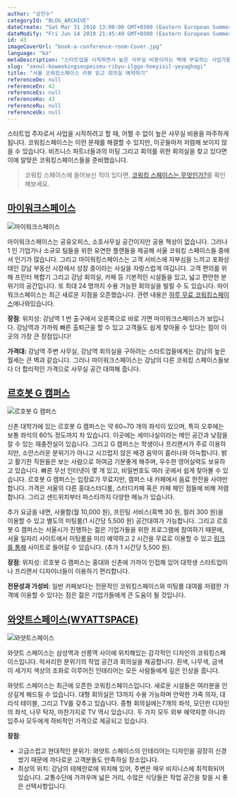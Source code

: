 ```yaml
---
author: "상진수"
categoryId: "BLOG_ARCHIVE"
dateCreate: "Sat Mar 31 2018 13:00:00 GMT+0300 (Eastern European Summer Time)"
dateModify: "Fri Jun 14 2019 21:45:49 GMT+0300 (Eastern European Summer Time)"
id: 43
imageCoverUrl: "book-a-conference-room-Cover.jpg"
language: "ko"
metaDescription: "스타트업을 시작하면서 높은 사무실 비용이라는 벽에 부딪히는 사업가들을 위한 코워킹 스페이스 리뷰를 정리했습니다. 1인 기업가나 소규모 팀들을 위한 소호사무실, 저렴한 가격의 코워킹 스페이스, 감각적인 디자인의 공유사무실까지 공유 공간의 정보를 확인해보세요."
slug: "seoul-koweokingseupeiseu-ribyu-ilggo-hoeyisil-yeyaghagi"
title: "서울 코워킹스페이스 리뷰 읽고 회의실 예약하기"
referenceDe: null
referenceEn: 42
referenceEs: null
referenceKo: 43
referenceRu: null
referenceUk: null
---
```


스타트업 주자로서 사업을 시작하려고 할 때, 어쩔 수 없이 높은 사무실 비용을 마주하게 됩니다. 코워킹스페이스는 이런 문제를 해결할 수 있지만, 이곳들마저 저렴해 보이지 않을 수 있습니다. 비즈니스 파트너들과의 미팅 그리고 회의를 위한 회의실을 찾고 있다면 이에 알맞은 코워킹스페이스들을 준비했습니다.

> 코워킹 스페이스에 들어보신 적이 있다면, [코워킹 스페이스는 무엇인가?](https://andcards.com/ko/blog/archive/koweoking-seupeiseuneun-mueosinga)를 확인해보세요.

## [마이워크스페이스](https://www.myworkspace.co.kr/)

![마이워크스페이스](https://s3.ap-northeast-2.amazonaws.com/blogs.andcards.com/book-a-conference-room-MyWorkspace.jpg|height=600,width=900)

마이워크스페이스는 공유오피스, 소호사무실 공간이지만 공용 책상이 없습니다. 그러나 1 인 기업가나 소규모 팀들을 위한 유연한 플랜들을 제공해 서울 코워킹 스페이스들 중에서 인기가 많습니다. 그리고 마이워킹스페이스는 고객 서비스에 자부심을 느끼고 포화상태인 강남 부동산 시장에서 성장 중이라는 사실을 자랑스럽게 여깁니다. 고객 편의를 위해 프린터 복합기 그리고 강남 회의실, 카페 등 기본적인 시설들을 있고, 넓고 편안한 분위기의 공간입니다. 또 최대 24 명까지 수용 가능한 회의실을 빌릴 수 도 있습니다. 마이워크스페이스는 최근 새로운 지점을 오픈했습니다. 관련 내용은 [하루 무료 코워킹스페이스](https://andcards.com/ko/blog/archive/pogyeomeul-pihaneun-haru-muryo-koweokingseupeiseu)에나와있습니다.

**장점**: 위치성: 강남역 1 번 출구에서 오른쪽으로 바로 가면 마이워크스페이스가 보입니다. 강남역과 가까워 빠른 출퇴근을 할 수 있고 고객들도 쉽게 찾아올 수 있다는 점이 이곳의 가장 큰 장점입니다!

**가격대:** 강남역 주변 사무실, 강남역 회의실을 구하려는 스타트업들에게는 강남의 높은 월세는 큰 벽과 같습니다. 그러나 마이워크스페이스는 강남의 다른 코워킹 스페이스들보다 더 합리적인 가격으로 사무실 공간 대여해 줍니다.

## [르호봇 G 캠퍼스](https://www.rehobothgcampus.com/)

![르호봇 G 캠퍼스](https://s3.ap-northeast-2.amazonaws.com/blogs.andcards.com/book-a-conference-room-Rehoboth.jpg|height=600,width=900)

신촌 대학가에 있는 르호봇 G 캠퍼스는 약 60~70 개의 좌석이 있으며, 특히 오후에는 보통 좌석의 60% 정도까지 차 있습니다. 이곳에는 세미나실이라는 메인 공간과 낮잠을 잘 수 있는 재충전실이 있습니다. 그리고 G 캠퍼스는 학생이나 프리랜서가 주로 이용하지만, 소란스러운 분위기가 아니고 시끄럽지 않은 배경 음악이 흘러나와 아늑합니다. 밝고 활기찬 직원들은 보는 사람으로 하여금 기분좋게 해주며, 우수한 영어실력도 보유하고 있습니다. 빠른 무선 인터넷이 몇 개 있고, 비밀번호도 여러 곳에서 쉽게 찾아볼 수 있습니다. 르호봇 G 캠퍼스는 입장료가 무료지만, 캠퍼스 내 카페에서 음료 한잔을 사야만 합니다. 가격은 서울의 다른 홍대스터디룸, 스터디카페 혹은 카페 체인 점들에 비해 저렴합니다. 그리고 샌드위치부터 파스타까지 다양한 메뉴가 있습니다.

추가 요금을 내면, 사물함(월 10,000 원), 프린팅 서비스(흑백 30 원, 컬러 300 원)을 이용할 수 있고 별도의 미팅룸(1 시간당 5,500 원) 공간대여가 가능합니다. 그리고 르호봇 G 캠퍼스는 서울시가 진행하는 젊은 기업가들을 위한 프로그램에 참여하기 때문에, 서울 일자리 사이트에서 미팅룸을 미리 예약하고 2 시간을 무료로 이용할 수 있고 [링크를 통해](http://job.seoul.go.kr/www/jobCafe/jobCafe.do?method=getCafeView) 사이트로 들어갈 수 있습니다. (추가 1 시간당 5,500 원).

**장점**: 위치성: 르호봇 G 캠퍼스는 홍대와 신촌에 가까이 인접해 있어 대학생 스타트업이나 프리랜서 디자이너들이 이용하기 편리합니다.

**전문성과 가성비**: 일반 카페보다는 전문적인 코워킹스페이스와 미팅룸 대여를 저렴한 가격에 이용할 수 있다는 점은 젊은 기업가들에게 큰 도움이 될 것입니다.

## [와얏트스페이스(WYATTSPACE)](http://www.wyattspace.com/)

![와얏트스페이스](https://s3.ap-northeast-2.amazonaws.com/blogs.andcards.com/book-a-conference-room-wyattspace.png|height=600,width=900)

 와얏트 스페이스는 삼성역과 선릉역 사이에 위치해있는 감각적인 디자인의 코워킹스페이스입니다. 럭셔리한 분위기의 작업 공간과 회의실을 제공합니다. 흰색, 나무색, 금색 이 세가지 색상의 조화로 이루어진 인테리어는 모든 사람들에게 깊은 인상을 줍니다. 
  
 와얏트 스페이스는 최근에 오픈한 코워킹스페이스입니다. 새로운 시설들은 여러분을 인상깊게 해드릴 수 있습니다. 대형 회의실은 13까지 수용 가능하며 안락한 가죽 의자, 대리석 테이블, 그리고 TV를 갖추고 있습니다. 중형 회의실에는7개의 좌석, 모던한 디자인의 좌석, 나무 탁자, 마찬가지로 TV 역시 있습니다. 두 가지 모두 외부 예약자뿐 아니라 입주사 모두에게 하비적인 가격으로 제공되고 있습니다.

**장점**:

- 고급스럽고 현대적인 분위기: 와얏트 스페이스의 인테리어는 디자인을 굉장히 신경썼기 때문에 까다로운 고객분들도 만족하실 장소입니다.
- 최상의 위치: 강남의 테헤란로에 위치해 있어, 주변은 매우 비지니스에 최적화되어 있습니다. 교통수단에 가까우며 넓은 거리, 수많은 식당들은 작업 공간을 찾을 시 좋은 선택사항입니다.
